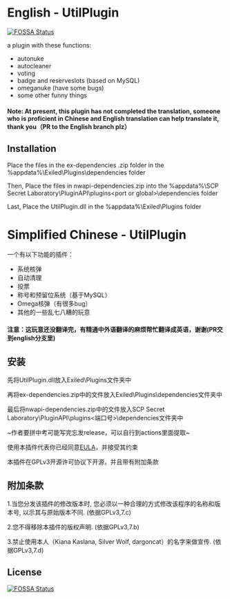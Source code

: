 # English - UtilPlugin
[![FOSSA Status](https://app.fossa.com/api/projects/git%2Bgithub.com%2FHonkai-Impact-4-Galaxy-Journey%2FUtilPlugin.svg?type=shield)](https://app.fossa.com/projects/git%2Bgithub.com%2FHonkai-Impact-4-Galaxy-Journey%2FUtilPlugin?ref=badge_shield)


a plugin with these functions:

- autonuke
- autocleaner
- voting
- badge and reserveslots (based on MySQL)
- omeganuke (have some bugs)
- some other funny things

#### Note: At present, this plugin has not completed the translation, someone who is proficient in Chinese and English translation can help translate it, thank you（PR to the English branch plz）

## Installation

Place the files in the ex-dependencies .zip folder in the %appdata%\Exiled\Plugins\dependencies folder

Then, Place the files in nwapi-dependencies.zip into the %appdata%\SCP Secret Laboratory\PluginAPI\plugins\<port or global>\dependencies folder

Last, Place the UtilPlugin.dll in the %appdata%\Exiled\Plugins folder

# Simplified Chinese - UtilPlugin

一个有以下功能的插件：

- 系统核弹
- 自动清理
- 投票
- 称号和预留位系统（基于MySQL）
- Omega核弹（有很多bug）
- 其他的一些乱七八糟的玩意

#### 注意：这玩意还没翻译完，有精通中外语翻译的麻烦帮忙翻译成英语，谢谢(PR交到english分支里)

## 安装

先将UtilPlugin.dll放入Exiled\Plugins文件夹中

再将ex-dependencies.zip中的文件放入Exiled\Plugins\dependencies文件夹中

最后将nwapi-dependencies.zip中的文件放入SCP Secret Laboratory\PluginAPI\plugins\<端口号>\dependencies文件夹中

~作者要拼中考可能写完忘发release，可以自行到actions里面提取~

使用本插件代表你已经同意[EULA](https://github.com/dargoncat/UtilPlugin/blob/main/EULA.md)，并接受其约束

本插件在GPLv3开源许可协议下开源，并且带有附加条款

## 附加条款

1.当您分发该插件的修改版本时, 您必须以一种合理的方式修改该程序的名称和版本号, 以示其与原始版本不同. (依据GPLv3,7.c)

2.您不得移除本插件的版权声明. (依据GPLv3,7.b)

3.禁止使用本人（Kiana Kaslana, Silver Wolf, dargoncat）的名字来做宣传. (依据GPLv3,7.d)



## License
[![FOSSA Status](https://app.fossa.com/api/projects/git%2Bgithub.com%2FHonkai-Impact-4-Galaxy-Journey%2FUtilPlugin.svg?type=large)](https://app.fossa.com/projects/git%2Bgithub.com%2FHonkai-Impact-4-Galaxy-Journey%2FUtilPlugin?ref=badge_large)